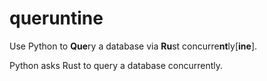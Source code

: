 # queruntine

Use Python to **Que**ry a database via **Ru**st concurre**nt**ly\[**ine**\].

Python asks Rust to query a database concurrently.

